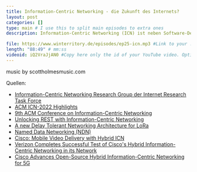 ```yaml
---
title: Information-Centric Networking - die Zukunft des Internets?
layout: post
categories: []
type: main # I use this to split main episodes to extra ones
description: Information-Centric Networking (ICN) ist neben Software-Defined Networking (SDN) eine der nennenswerten Innovation im Networking-Bereich. Während es bei SDN um die Steuerung und Programmierbarkeit von Netzen auf der Basis bestehender Technologien geht, stellt ICN wirklich einen neuen architekturellen Ansatz auf Kommunikationsebene dar. Bei vielen relevanten Anwendungen im Internet, wie z.B. Video-Streaming, Video-Conferencing und im Internet of Things, steht das ursprüngliche Ziel der "Ende-zu-Ende-Kommunikation" auf der Basis von IP-Adressen nicht mehr im Vordergrund. Demzufolge sind die verwendeten IP-Adressen in der Regel nicht die Adressen der eigentlichen Endpunkte, sondern ermöglichen viel mehr nur die Erreichbarkeit von Proxies, Gateways, Load Balancers usw. Auf der Anwendungsebene arbeiten viele Anwendungen eher nach dem Prinzip "Zugriff auf benannte Daten", wie z.B. Video-Segmente bei Adaptive Streaming über HTTP. Woher, insbesondere von welche IP-Adresse diese Daten kommen ist kaum von Interesse. Da das Internet aber nach wie vor auf IP basiert, kann diese Art der Kommunikation nur in Overlays erfolgen. Für neue Anwendungen, wie z.B. Fussball-Live-Übertragungen über das Internet ist daher eine komplexe und kostenintensive CDN-Infrastruktur erforderlich, die einen Multicast-ähnlichen Dienst ermöglicht. Bei ICN geht es darum, diese Mainstream-Anwendungen besser zu unterstützen, in dem das Netz den Zugriff auf benannte Daten direkt ermöglicht. Mit einer entsprechenden Sicherheitsarchitektur (Authentisierung und Verschlüsselung der Daten), wird es auf einmal irrelevant, von wo die Daten geliefert werden (von welchem Server, Cache oder Peer im Netz). Ein solches Netz würde daher gerade Multidestination-Verteilung direkt unterstützen und auch neuen Anwendungen wie Metaverse und verteilte Datenverabeitung für IoT-Anwendungen auf eine neue Ebene stellen. In dieser Folge diskutieren wir den ICN-Ansatz, die damit verbundenen Chancen und Herausforderungen und geben einen Ausblick in die Zukunft des Internets.

file: https://www.winterritory.de/episodes/ep25-icn.mp3 #Link to your .mp3 file
length: "88:49" # mm:ss
videoid: iQ2VraJjAN0 #Copy here only the id of your YouTube video. Optional 
---
```

music by scottholmesmusic.com

Quellen:

* [Information-Centric Networking Research Group der Internet Research Task Force](https://datatracker.ietf.org/rg/icnrg/about/)
* [ACM ICN-2022 Highlights](https://dirk-kutscher.info/events/icn-2022/)
* [9th ACM Conference on Information-Centric Networking](https://conferences2.sigcomm.org/acm-icn/2022/)
* [Unlocking REST with Information-Centric Networking](https://dirk-kutscher.info/publications/icn-rest/)
* [A new Delay Tolerant Networking Architecture for LoRa](https://dirk-kutscher.info/publications/lora-icn-dtn/)
* [Named Data Networking (NDN)](https://named-data.net/)
* [Cisco: Mobile Video Delivery with Hybrid ICN](https://www.cisco.com/c/dam/en/us/solutions/collateral/service-provider/ultra-services-platform/mwc17-hicn-video-wp.pdf)
* [Verizon Completes Successful Test of Cisco's Hybrid Information-Centric Networking in its Network](https://newsroom.cisco.com/c/r/newsroom/en/us/a/y2018/m03/verizon-completes-successful-test-of-cisco-s-hybrid-information-centric-networking-in-its-network.html)
* [Cisco Advances Open-Source Hybrid Information-Centric Networking for 5G](https://blogs.cisco.com/innovation/cisco-advances-open-source-hybrid-information-centric-networking-for-5g)

